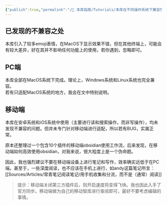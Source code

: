 ```yaml
---
{"publish":true,"permalink":"/🧰 本库指南/Tutorials/本库在不同操作系统下兼容性的说明.md","title":"本库在不同操作系统下兼容性的说明","created":"2022-09-02","modified":"2023-03-14","published":"2025-07-07T16:50:55.627+08:00","cssclasses":""}
---
```


## 已发现的不兼容之处

本库引入了较多emoji表情，在MacOS下显示效果不错，但在其他终端上，可能会有较大差异，好在其并不影响任何功能上的使用，若你遇到，忽略即可。

## PC端

本库全部在MacOS系统下完成。理论上，Windows系统和Linux系统也完全兼容。  
若有只适配MacOS系统的地方，我会在文中特别说明。

## 移动端

本库在安卓系统和iOS系统中使用（主要进行读和搜索操作，而非写操作），均未发现不兼容的问题。但并未专门针对移动端进行适配，所以若有BUG，实属正常。

原本还整理过一个包含10个插件的移动端obsidian使用工作流，后来发现，在移动端如何高效使用obsidian，对我来说，很大程度上是一个伪命题。

因此，我也强烈建议不要在移动端设备上进行笔记和写作，效率确实远低于在PC端。甚至于，一些深度阅读，也不应该在手机上进行，如andy这篇笔记所言：[[Sources/Articles/常青笔记阅读笔记/用手机收集和分流，而不是（通常）阅读]]

>提示：移动端关闭第三方插件后，则开启速度将变得飞快。我也因此入手了官方同步。移动端做为自己的移动智库进行查阅即可，最好不要考虑编辑的事情。